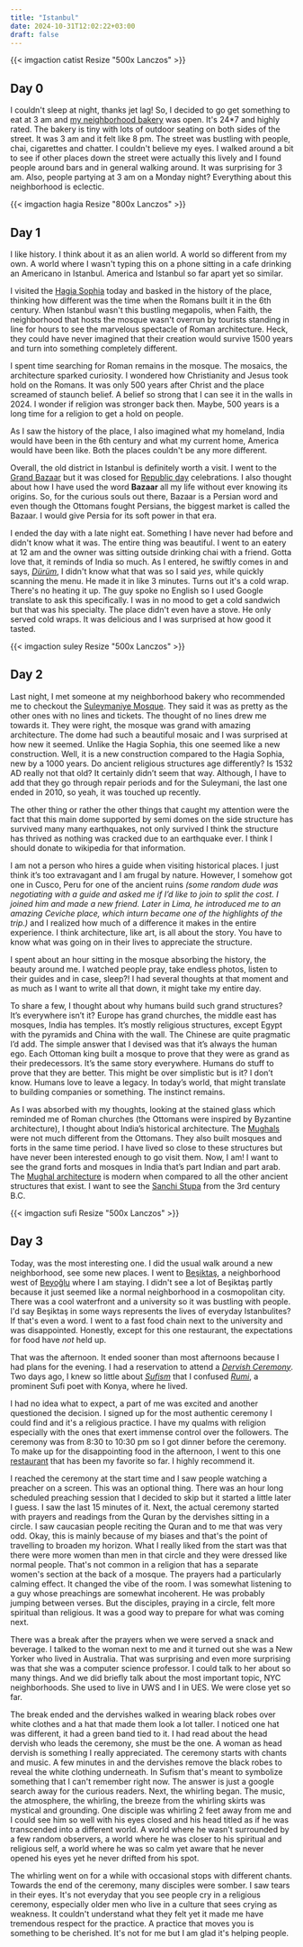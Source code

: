 ```yaml
---
title: "Istanbul"
date: 2024-10-31T12:02:22+03:00
draft: false
---
```


{{< imgaction catist Resize "500x Lanczos" >}}

## Day 0

I couldn't sleep at night, thanks jet lag! So, I decided to go get something to eat at 3 am and [my neighborhood bakery](https://maps.app.goo.gl/PhBcWYYj3Qd6JscC6) was open. It's 24*7 and highly rated. The bakery is tiny with lots of outdoor seating on both sides of the street. It was 3 am and it felt like 8 pm. The street was bustling with people, chai, cigarettes and chatter. I couldn't believe my eyes. I walked around a bit to see if other places down the street were actually this lively and I found people around bars and in general walking around. It was surprising for 3 am. Also, people partying at 3 am on a Monday night? Everything about this neighborhood is eclectic. 

{{< imgaction hagia Resize "800x Lanczos" >}}

## Day 1

I like history. I think about it as an alien world. A world so different from my own. A world where I wasn't typing this on a phone sitting in a cafe drinking an Americano in Istanbul. America and Istanbul so far apart yet so similar.

I visited the [Hagia Sophia](https://en.wikipedia.org/wiki/Hagia_Sophia) today and basked in the history of the place, thinking how different was the time when the Romans built it in the 6th century. When Istanbul wasn't this bustling megapolis, when Faith, the neighborhood that hosts the mosque wasn't overrun by tourists standing in line for hours to see the marvelous spectacle of Roman architecture. Heck, they could have never imagined that their creation would survive 1500 years and turn into something completely different.

I spent time searching for Roman remains in the mosque. The mosaics, the architecture sparked curiosity. I wondered how Christianity and Jesus took hold on the Romans. It was only 500 years after Christ and the place screamed of staunch belief. A belief so strong that I can see it in the walls in 2024. I wonder if religion was stronger back then. Maybe, 500 years is a long time for a religion to get a hold on people. 

As I saw the history of the place, I also imagined what my homeland, India would have been in the 6th century and what my current home, America would have been like. Both the places couldn't be any more different. 

Overall, the old district in Istanbul is definitely worth a visit. I went to the [Grand Bazaar](https://en.wikipedia.org/wiki/Grand_Bazaar,_Istanbul) but it was closed for [Republic day](https://en.wikipedia.org/wiki/Republic_Day_(Turkey)) celebrations. I also thought about how I have used the word **Bazaar** all my life without ever knowing its origins. So, for the curious souls out there, Bazaar is a Persian word and even though the Ottomans fought Persians, the biggest market is called the Bazaar. I would give Persia for its soft power in that era.

I ended the day with a late night eat. Something I have never had before and didn't know what it was. The entire thing was beautiful. I went to an eatery at 12 am and the owner was sitting outside drinking chai with a friend. Gotta love that, it reminds of India so much. As I entered, he swiftly comes in and says, *[Dürüm](https://en.wikipedia.org/wiki/D%C3%BCr%C3%BCm)*, I didn't know what that was so I said *yes*, while quickly scanning the menu. He made it in like 3 minutes. Turns out it's a cold wrap. There's no heating it up. The guy spoke no English so I used Google translate to ask this specifically. I was in no mood to get a cold sandwich but that was his specialty. The place didn't even have a stove. He only served cold wraps. It was delicious and I was surprised at how good it tasted.


{{< imgaction suley Resize "500x Lanczos" >}}

## Day 2

Last night, I met someone at my neighborhood bakery who recommended me to checkout the [Suleymaniye Mosque](https://tr.wikipedia.org/wiki/S%C3%BCleymaniye_Camii). They said it was as pretty as the other ones with no lines and tickets. The thought of no lines drew me towards it. They were right, the mosque was grand with amazing architecture. The dome had such a beautiful mosaic and I was surprised at how new it seemed. Unlike the Hagia Sophia, this one seemed like a new construction. Well, it is a new construction compared to the Hagia Sophia, new by a 1000 years. Do ancient religious structures age differently? Is 1532 AD really not that old? It certainly didn’t seem that way. Although, I have to add that they go through repair periods and for the Suleymani, the last one ended in 2010, so yeah, it was touched up recently. 

The other thing or rather the other things that caught my attention were the fact that this main dome supported by semi domes on the side structure has survived many many earthquakes, not only survived I think the structure has thrived as nothing was cracked due to an earthquake ever. I think I should donate to wikipedia for that information.

I am not a person who hires a guide when visiting historical places. I just think it’s too extravagant and I am frugal by nature. However, I somehow got one in Cusco, Peru for one of the ancient ruins *(some random dude was negotiating with a guide and asked me if I’d like to join to split the cost. I joined him and made a new friend. Later in Lima, he introduced me to an amazing Ceviche place, which inturn became one of the highlights of the trip.)* and I realized how much of a difference it makes in the entire experience. I think architecture, like art, is all about the story. You have to know what was going on in their lives to appreciate the structure. 

I spent about an hour sitting in the mosque absorbing the history, the beauty around me. I watched people pray, take endless photos, listen to their guides and in case, sleep?! I had several thoughts at that moment and as much as I want to write all that down, it might take my entire day. 

To share a few, I thought about why humans build such grand structures? It’s everywhere isn’t it? Europe has grand churches, the middle east has mosques, India has temples. It’s mostly religious structures, except Egypt with the pyramids and China with the wall. The Chinese are quite pragmatic I’d add. The simple answer that I devised was that it’s always the human ego. Each Ottoman king built a mosque to prove that they were as grand as their predecessors. It’s the same story everywhere. Humans do stuff to prove that they are better. This might be over simplistic but is it? I don’t know. Humans love to leave a legacy. In today’s world, that might translate to building companies or something. The instinct remains.

As I was absorbed with my thoughts, looking at the stained glass which reminded me of Roman churches (the Ottomans were inspired by Byzantine architecture), I thought about India’s historical architecture. The [Mughals](https://en.wikipedia.org/wiki/Mughal_Empire) were not much different from the Ottomans. They also built mosques and forts in the same time period. I have lived so close to these structures but have never been interested enough to go visit them. Now, I am! I want to see the grand forts and mosques in India that’s part Indian and part arab. The [Mughal architecture](https://en.wikipedia.org/wiki/Mughal_architecture) is modern when compared to all the other ancient structures that exist. I want to see the [Sanchi Stupa](https://en.wikipedia.org/wiki/Sanchi) from the 3rd century B.C.

{{< imgaction sufi Resize "500x Lanczos" >}}

## Day 3

Today, was the most interesting one. I did the usual walk around a new neighborhood, see some new places. I went to [Beşiktaş](https://tr.wikipedia.org/wiki/Be%C5%9Fikta%C5%9F), a neighborhood west of [Beyoğlu](https://tr.wikipedia.org/wiki/Beyo%C4%9Flu) where I am staying. I didn't see a lot of Beşiktaş partly because it just seemed like a normal neighborhood in a cosmopolitan city. There was a cool waterfront and a university so it was bustling with people. I'd say Beşiktaş in some ways represents the lives of everyday Istanbulites? If that's even a word. I went to a fast food chain next to the university and was disappointed. Honestly, except for this one restaurant, the expectations for food have *not* held up.

That was the afternoon. It ended sooner than most afternoons because I had plans for the evening. I had a reservation to attend a *[Dervish Ceremony](https://en.wikipedia.org/wiki/Sufi_whirling)*. Two days ago, I knew so little about *[Sufism](https://en.wikipedia.org/wiki/Sufism)* that I confused *[Rumi](https://tr.wikipedia.org/wiki/Mevl%C3%A2n%C3%A2_Cel%C3%A2ledd%C3%AEn-i_R%C3%BBm%C3%AE)*, a prominent Sufi poet with Konya, where he lived.

I had no idea what to expect, a part of me was excited and another questioned the decision. I signed up for the most authentic ceremony I could find and it's a religious practice. I have my qualms with religion especially with the ones that exert immense control over the followers. The ceremony was from 8:30 to 10:30 pm so I got dinner before the ceremony. To make up for the disappointing food in the afternoon, I went to this one [restaurant](https://maps.app.goo.gl/9pxRMLZf1JdFYvqeA) that has been my favorite so far. I highly recommend it.

I reached the ceremony at the start time and I saw people watching a preacher on a screen. This was an optional thing. There was an hour long scheduled preaching session that I decided to skip but it started a little later I guess. I saw the last 15 minutes of it. Next, the actual ceremony started with prayers and readings from the Quran by the dervishes sitting in a circle. I saw caucasian people reciting the Quran and to me that was very odd. Okay, this is mainly because of my biases and that's the point of travelling to broaden my horizon. What I really liked from the start was that there were more women than men in that circle and they were dressed like normal people. That's not common in a religion that has a separate women's section at the back of a mosque. The prayers had a particularly calming effect. It changed the vibe of the room. I was somewhat listening to a guy whose preachings are somewhat incoherent. He was probably jumping between verses. But the disciples, praying in a circle, felt more spiritual than religious. It was a good way to prepare for what was coming next.

There was a break after the prayers when we were served a snack and beverage. I talked to the woman next to me and it turned out she was a New Yorker who lived in Australia. That was surprising and even more surprising was that she was a computer science professor. I could talk to her about so many things. And we did briefly talk about the most important topic, NYC neighborhoods. She used to live in UWS and I in UES. We were close yet so far.

The break ended and the dervishes walked in wearing black robes over white clothes and a hat that made them look a lot taller. I noticed one hat was different, it had a green band tied to it. I had read about the head dervish who leads the ceremony, she must be the one. A woman as head dervish is something I really appreciated. The ceremony starts with chants and music. A few minutes in and the dervishes remove the black robes to reveal the white clothing underneath. In Sufism that's meant to symbolize something that I can't remember right now. The answer is just a google search away for the curious readers. Next, the whirling began. The music, the atmosphere, the whirling, the breeze from the whirling skirts was mystical and grounding. One disciple was whirling 2 feet away from me and I could see him so well with his eyes closed and his head titled as if he was transcended into a different world. A world where he wasn't surrounded by a few random observers, a world where he was closer to his spiritual and religious self, a world where he was so calm yet aware that he never opened his eyes yet he never drifted from his spot.

The whirling went on for a while with occasional stops with different chants. Towards the end of the ceremony, many disciples were somber. I saw tears in their eyes. It's not everyday that you see people cry in a religious ceremony, especially older men who live in a culture that sees crying as weakness. It couldn't understand what they felt yet it made me have tremendous respect for the practice. A practice that moves you is something to be cherished. It's not for me but I am glad it's helping people.

